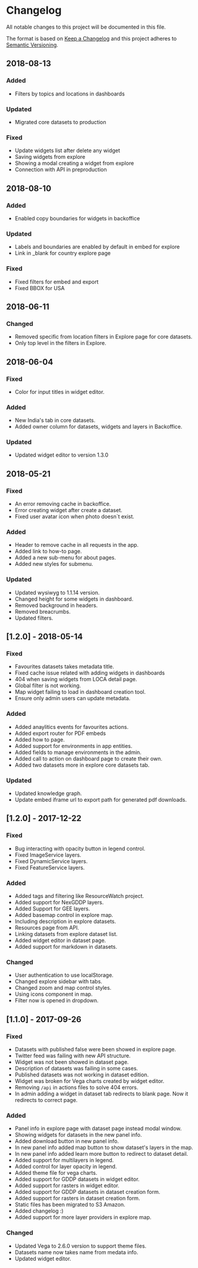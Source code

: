 # Changelog

All notable changes to this project will be documented in this file.

The format is based on [Keep a Changelog](http://keepachangelog.com/en/1.0.0/)
and this project adheres to [Semantic Versioning](http://semver.org/spec/v2.0.0.html).

## 2018-08-13

### Added
- Filters by topics and locations in dashboards

### Updated
- Migrated core datasets to production

### Fixed
- Update widgets list after delete any widget 
- Saving widgets from explore
- Showing a modal creating a widget from explore
- Connection with API in preproduction


## 2018-08-10

### Added
- Enabled copy boundaries for widgets in backoffice

### Updated

- Labels and boundaries are enabled by default in embed for explore
- Link in _blank for country explore page

### Fixed
- Fixed filters for embed and export
- Fixed BBOX for USA

## 2018-06-11

### Changed
- Removed specific from location filters in Explore page for core datasets.
- Only top level in the filters in Explore.

## 2018-06-04

### Fixed
- Color for input titles in widget editor.

### Added
- New India's tab in core datasets.
- Added owner column for datasets, widgets and layers in Backoffice.

### Updated
- Updated widget editor to version 1.3.0

## 2018-05-21

### Fixed
- An error removing cache in backoffice.
- Error creating widget after create a dataset.
- Fixed user avatar icon when photo doesn`t exist.

### Added
- Header to remove cache in all requests in the app.
- Added link to how-to page.
- Added a new sub-menu for about pages.
- Added new styles for submenu.

### Updated
- Updated wysiwyg to 1.1.14 version.
- Changed height for some widgets in dashboard.
- Removed background in headers.
- Removed breacrumbs.
- Updated filters.

## [1.2.0] - 2018-05-14

### Fixed
- Favourites datasets takes metadata title.
- Fixed cache issue related with adding widgets in dashboards
- 404 when saving widgets from LOCA detail page.
- Global filter is not working.
- Map widget failing to load in dashboard creation tool.
- Ensure only admin users can update metadata.

### Added
- Added anaylitics events for favourites actions.
- Added export router for PDF embeds
- Added how to page.
- Added support for environments in app entities.
- Added fields to manage environments in the admin.
- Added call to action on dashboard page to create their own.
- Added two datasets more in explore core datasets tab.

### Updated
- Updated knowledge graph.
- Update embed iframe url to export path for generated pdf downloads.

## [1.2.0] - 2017-12-22

### Fixed
- Bug interacting with opacity button in legend control.
- Fixed ImageService layers.
- Fixed DynamicService layers.
- Fixed FeatureService layers.

### Added
- Added tags and filtering like ResourceWatch project.
- Added support for NexGDDP layers.
- Added Support for GEE layers.
- Added basemap control in explore map.
- Including description in explore datasets.
- Resources page from API.
- Linking datasets from explore dataset list.
- Added widget editor in dataset page.
- Added support for markdown in datasets.

### Changed
- User authentication to use localStorage.
- Changed explore sidebar with tabs.
- Changed zoom and map control styles.
- Using icons component in map.
- Filter now is opened in dropdown.


## [1.1.0] - 2017-09-26

### Fixed
- Datasets with published false were been showed in explore page.
- Twitter feed was failing with new API structure.
- Widget was not been showed in dataset page.
- Description of datasets was failing in some cases.
- Published datasets was not working in dataset edition.
- Widget was broken for Vega charts created by widget editor.
- Removing `/api` in actions files to solve 404 errors.
- In admin adding a widget in dataset tab redirects to blank page. Now it redirects to correct page.

### Added
- Panel info in explore page with dataset page instead modal window.
- Showing widgets for datasets in the new panel info.
- Added download button in new panel info.
- In new panel info added map button to show dataset's layers in the map.
- In new panel info added learn more button to redirect to dataset detail.
- Added support for multilayers in legend.
- Added control for layer opacity in legend.
- Added theme file for vega charts.
- Added support for GDDP datasets in widget editor.
- Added support for rasters in widget editor.
- Added support for GDDP datasets in dataset creation form.
- Added support for rasters in dataset creation form.
- Static files has been migrated to S3 Amazon.
- Added changelog :)
- Added support for more layer providers in explore map.

### Changed
- Updated Vega to 2.6.0 version to support theme files.
- Datasets name now takes name from medata info.
- Updated widget editor.

